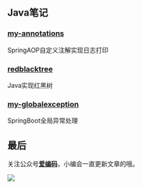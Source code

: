 ## Java笔记


### [my-annotations](https://mp.weixin.qq.com/s?__biz=MzAxMzM0NDA0Nw==&mid=2451677135&idx=1&sn=10637f69a05f9e24d0cdf77934565a7b&chksm=8c71338fbb06ba99535da3bf99c0e6b3038cc2bf3841c7b09e8b84f6a678d844c21dba15c436&token=1605096089&lang=zh_CN#rd)
SpringAOP自定义注解实现日志打印


### [redblacktree](https://mp.weixin.qq.com/s/Ou7rppnzjwMlPTsqEOUo7Q)
Java实现红黑树


### [my-globalexception](https://mp.weixin.qq.com/s?__biz=MzAxMzM0NDA0Nw==&mid=2451677140&idx=1&sn=e945fafd3ecbc5f66e214ccb674d71d8&chksm=8c713394bb06ba823df45fe28f3b37e2469f86fddeac24c5052d3427e16c939ff519817e3e4f&token=1605096089&lang=zh_CN#rd)
SpringBoot全局异常处理


## 最后

关注公众号[**爱编码**](http://mp.weixin.qq.com/mp/homepage?__biz=MzAxMzM0NDA0Nw==&hid=5&sn=37488e0475e4b0b17ff92087cb0424dd&scene=18#wechat_redirect)，小编会一直更新文章的哦。

![](https://upload-images.jianshu.io/upload_images/13150128-6aba2e83db8cb446.png?imageMogr2/auto-orient/strip%7CimageView2/2/w/1240)

